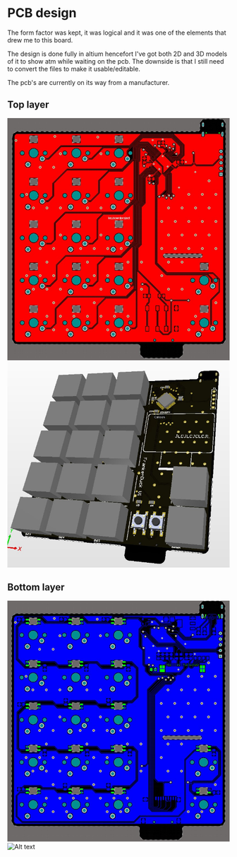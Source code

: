 # PCB design

The form factor was kept, it was logical and it was one of the elements that drew me to this board.

The design is done fully in altium hencefort I've got both 2D and 3D models of it to show atm while waiting on the pcb.
The downside is that I still need to convert the files to make it usable/editable.

The pcb's are currently on its way from a manufacturer.

## Top layer

![Alt text](resources/PCBtop.jpg)
![Alt text](resources/PCB3dtop.jpg)

## Bottom layer

![Alt text](resources/PCBbottom.jpg)
![Alt text](Frankenduck/resources/PCB3dbottom.jpg)
